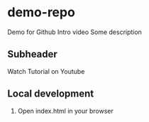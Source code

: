 # demo-repo
Demo for Github Intro video
Some description

## Subheader 

Watch Tutorial on Youtube

## Local development

1. Open index.html in your browser
